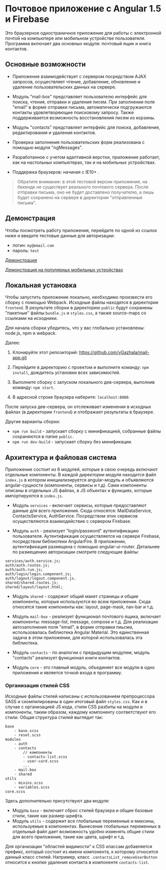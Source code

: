 # Почтовое приложение с Angular 1.5 и Firebase

Это браузерное одностраничное приложение для работы с электронной почтой на компьютере или мобильном устройстве пользователя.
Программа включает два основных модуля: почтовый ящик и книга контактов.

## Основные возможности

- Приложение взаимодействует с сервером посредством AJAX запросов, осуществляет чтение, добавление, обновление и удаление пользовательских данных на сервере.

- Модуль "mail-box" представляет пользователю интерфейс для поиска, чтения, отправки и удаления писем. При заполнении поля "email" в форме отправки письма, автоматически подгружаются контакты удовлетворяющие поисковому запросу. Также поддерживается возможность восстановления писем из корзины.

- Модуль "contacts" представляет интерфейс для поиска, добавления, редактирования и удаления контактов.

- Проверка заполнения пользовательских форм реализована с помощью модуля "ngMessages". 

- Разработанное с учетом адаптивной верстки, приложение работает, как на настольных компьютерах, так и на мобильных устройствах.

- Поддержка браузеров: начиная с IE10+ .

> Обратите внимание: в этой тестовой версии приложения, на бекенде не существует реального почтового сервера. После отправки письма, оно не будет доставлено получателю, а лишь будет сохранено на сервере в директории "отправленные письма".

## Демонстрация

Чтобы посмотреть работу приложения, перейдите по одной из ссылок ниже и введите тестовые данные для авторизации:

- логин: `my@email.com`
- пароль: `test`

[Демонстрация](https://gazhala.firebaseapp.com "Прямая ссылка")

[Демонстрация на популярных мобильных устройствах](http://www.responsinator.com/?url=https%3A%2F%2Fgazhala.firebaseapp.com "Открыть с использованием сервиса responsinator.com")

## Локальная установка

Чтобы запустить приложение локально, необходимо произвести его сборку с помощью Webpack. Исходные файлы находятся в директории `frontend`. В результате сборки в директорию `public` будут сохранены "пакетные" файлы `bundle.js` и `styles.css`, а также source-maps со ссылками на исходники. 

Для начала сборки убедитесь, что у вас глобально установлены: node.js, npm и webpack.

Далее:

1. Клонируйте этот репозиторий: https://github.com/yGazhala/mail-app.git

2. Перейдите в директорию с проектом и выполните команду: `npm install`, дождитесь установки всех зависимостей.

3. Выполните сборку с запуском локального дев-сервера, выполнив команду: `npm start`.

4. В адресной строке браузера наберите: `localhost:8080`.

После запуска дев-сервера, он отслеживает изменения в исходных файлах (в директории `frontend`) и отображает результаты в браузере.

Другие варианты сборки:
- `npm run build` - запускает сборку с минификацией, собранные файлы сохраняются в папке `public`.
- `npm run dev-build` - запускает сборку без минификации.

## Архитектура и файловая система

Приложение состоит из 6 модулей, которые в свою очередь включают отдельные компоненты. В каждой директории модуля находится файл `index.js` в котором инициализируется angular-модуль и объявляются angular-сущности (компоненты, сервисы и т.д). Сами компоненты описаны в отдельных JS файлах, в JS объектах и функциях, которые импортируются в `index.js`.

- Модуль `services` - включает сервисы, которые предоставляют данные для всего приложения. Сюда относятся: MailDataService, ContactsService, AuthService. Посредством этих сервисов осуществляются взаимодействие с сервером Firebase.

- Модуль `auth` - реализует "login/password" аутентификацию пользователя. Аутентификация осуществляется на сервере Firebase, посредством библиотеки AngularFire. В приложении, аутентификация размещена с помощью angular-ui-router. Детальнее по размещению авторизации смотрите следующие файлы:
```
services/auth.service.js;
auth/auth.routes.js;
auth/auth.run.js;
auth/login/login.component.js;
auth/logout/logout.component.js.
shared/shared.routes.js;
shared/layout/layout.html;
```

- Модуль `shared` - содержит общий макет страницы и общие компоненты, которые используются во всем приложении. Сюда относятся такие компоненты как: layout, page-mask, nav-bar и т.д.

- Модуль `mail-box` - реализует функционал почтового ящика, включает компоненты: message-list, message, compose и т.д. Для реализации автозаполнения поля "email", в форме отправки пиьсма, использовалась библиотека Angular Material. Это единственная задача в этом приложении, для которой использовалась эта библиотека.

- Модуль `contacts` - по аналогии с предыдущим модулем, модуль "contacts" реализует функционал книги контактов.

- Модуль `core` - это главный модуль, объединяет все модули в одно приложения и является точкой входа в программу.

### Организация стилей CSS

Исходные файлы стилей написаны с использованием препроцессора SASS и скомпилированы в один итоговый файл `styles.css`.
Как и в случае с организацией JS кода, стили CSS разбиты на модули и компоненты, таким образом, каждому компоненту соответствуют его стили.
Общая структура стилей выглядит так:
```
base
	- base.scss
	- reset.scss
modules
	- auth
	- contacts
		// компоненты
		- contacts-list.scss
		- user-card.scss
		...
	- mail-box
	- shared
utils
	- mixins.scss
	- variables.scss
core.scss
```

Здесь дополнительно присутствуют два модуля:
- Модуль `base` - включает сброс стилей браузера и общие базовые стили, такие как размер шрифта.
- Модуль `utils` - содержит все глобальные переменные и миксины, используемые в компонентах. Вынесение глобальных переменных в отдельный файл дает возможность удобно изменять общие стили для всего приложения, такие как цвета, шрифт и т.д. 

Для организации "областей видимости" к CSS классам добавляется префикс, который состоит из имени компонента, к которому относится данный класс стилей.
Например, класс `.contactsList_removeUserButton` относится к кнопке удаления контакта в компоненте `contacts-list`.